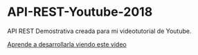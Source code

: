 # API-REST-Youtube-2018
API REST Demostrativa creada para mi videotutorial de Youtube.

[Aprende a desarrollarla viendo este video](https://www.youtube.com/watch?v=OJj63JkaACY)
